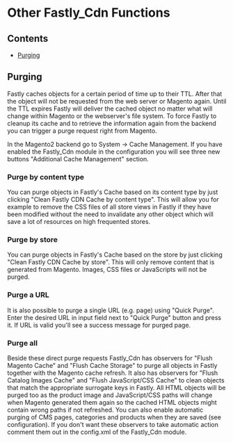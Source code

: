 # Other Fastly_Cdn Functions

## Contents

* [Purging](#purging)

## Purging

Fastly caches objects for a certain period of time up to their TTL.
After that the object will not be requested from the web server or Magento
again. Until the TTL expires Fastly will deliver the cached object no matter
what will change within Magento or the webserver's file system. To force Fastly
to cleanup its cache and to retrieve the information again from the backend
you can trigger a purge request right from Magento.

In the Magento2 backend go to System -> Cache Management. If you have enabled
the Fastly_Cdn module in the configuration you will see three new buttons
"Additional Cache Management" section.

### Purge by content type

You can purge objects in Fastly's Cache based on its content type by just
clicking "Clean Fastly CDN Cache by content type". This will allow you for
example to remove the CSS files of all store views in Fastly if they have been
modified without the need to invalidate any other object which will save a lot
of resources on high frequented stores.

### Purge by store

You can purge objects in Fastly's Cache based on the store by just clicking
"Clean Fastly CDN Cache by store". This will only remove content that is
generated from Magento. Images, CSS files or JavaScripts will not be purged.

### Purge a URL

It is also possible to purge a single URL (e.g. page) using "Quick Purge".
Enter the desired URL in input field next to "Quick Purge" button and press
it. If URL is valid you'll see a success message for purged page.

### Purge all

Beside these direct purge requests Fastly_Cdn has observers for "Flush Magento
Cache" and "Flush Cache Storage" to purge all objects in Fastly together with
the Magento cache refresh. It also has observers for "Flush Catalog Images
Cache" and "Flush JavaScript/CSS Cache" to clean objects that match the
appropriate surrogate keys in Fastly. All HTML objects will be purged too as
the product image and JavaScript/CSS paths will change when Magento generated
them again so the cached HTML objects might contain wrong paths if not
refreshed. You can also enable automatic purging of CMS pages, categories and
products when they are saved (see configuration). If you don't want these
observers to take automatic action comment them out in the config.xml of the
Fastly_Cdn module.
